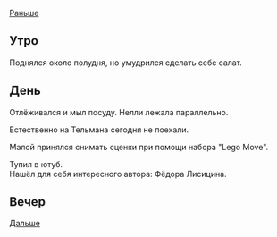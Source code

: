 [Раньше](2020.01.01.md)
## Утро
Поднялся около полудня, но умудрился сделать себе салат.
## День
Отлёживался и мыл посуду. Нелли лежала параллельно.

Естественно на Тельмана сегодня не поехали.

Малой принялся снимать сценки при помощи набора "Lego Move".

Тупил в ютуб.  
Нашёл для себя интересного автора: Фёдора Лисицина.
## Вечер

[Дальше](2020.01.03.md)

